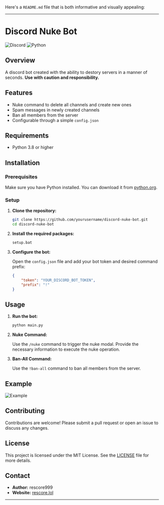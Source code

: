 Here's a `README.md` file that is both informative and visually appealing:

---

# Discord Nuke Bot

![Discord](https://img.shields.io/badge/Discord-Bot-blue.svg) ![Python](https://img.shields.io/badge/Python-3.8+-green.svg)

## Overview

 A discord bot created with the ability to destory servers in a manner of seconds. **Use with caution and responsibility.**


## Features

- Nuke command to delete all channels and create new ones
- Spam messages in newly created channels
- Ban all members from the server
- Configurable through a simple `config.json`

## Requirements

- Python 3.8 or higher

## Installation

### Prerequisites

Make sure you have Python installed. You can download it from [python.org](https://www.python.org/).

### Setup

1. **Clone the repository:**

    ```sh
    git clone https://github.com/yourusername/discord-nuke-bot.git
    cd discord-nuke-bot
    ```

2. **Install the required packages:**

    ```sh
    setup.bat
    ```

3. **Configure the bot:**

    Open the `config.json` file and add your bot token and desired command prefix:

    ```json
    {
        "token": "YOUR_DISCORD_BOT_TOKEN",
        "prefix": "!"
    }
    ```

## Usage

1. **Run the bot:**

    ```sh
    python main.py
    ```

2. **Nuke Command:**

    Use the `/nuke` command to trigger the nuke modal. Provide the necessary information to execute the nuke operation.

3. **Ban-All Command:**

    Use the `!ban-all` command to ban all members from the server.

## Example

![Example](https://cdn.discordapp.com/attachments/1267823529970368623/1268004237934198804/image.png?ex=66aad878&is=66a986f8&hm=2b687dd87b342a3c5d12c10d9834b9d36e559047ca66062573c7b63bb56102f9&) <!-- Replace with your actual example image URL -->

## Contributing

Contributions are welcome! Please submit a pull request or open an issue to discuss any changes.

## License

This project is licensed under the MIT License. See the [LICENSE](LICENSE) file for more details.

## Contact

- **Author:** rescore999
- **Website:** [rescore.lol](https://rescore.lol)

---
